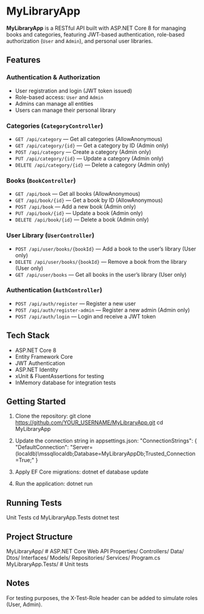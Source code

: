 # MyLibraryApp

**MyLibraryApp** is a RESTful API built with ASP.NET Core 8 for managing books and categories, featuring JWT-based authentication, role-based authorization (`User` and `Admin`), and personal user libraries.

## Features

### Authentication & Authorization
- User registration and login (JWT token issued)
- Role-based access: `User` and `Admin`
- Admins can manage all entities
- Users can manage their personal library

### Categories (`CategoryController`)
- `GET /api/category` — Get all categories (AllowAnonymous)
- `GET /api/category/{id}` — Get a category by ID (Admin only)
- `POST /api/category` — Create a category (Admin only)
- `PUT /api/category/{id}` — Update a category (Admin only)
- `DELETE /api/category/{id}` — Delete a category (Admin only)

### Books (`BookController`)
- `GET /api/book` — Get all books (AllowAnonymous)
- `GET /api/book/{id}` — Get a book by ID (AllowAnonymous)
- `POST /api/book` — Add a new book (Admin only)
- `PUT /api/book/{id}` — Update a book (Admin only)
- `DELETE /api/book/{id}` — Delete a book (Admin only)

### User Library (`UserController`)
- `POST /api/user/books/{bookId}` — Add a book to the user’s library (User only)
- `DELETE /api/user/books/{bookId}` — Remove a book from the library (User only)
- `GET /api/user/books` — Get all books in the user’s library (User only)

### Authentication (`AuthController`)
- `POST /api/auth/register` — Register a new user
- `POST /api/auth/register-admin` — Register a new admin (Admin only)
- `POST /api/auth/login` — Login and receive a JWT token

## Tech Stack

- ASP.NET Core 8
- Entity Framework Core
- JWT Authentication
- ASP.NET Identity
- xUnit & FluentAssertions for testing
- InMemory database for integration tests

## Getting Started

1. Clone the repository:
   git clone https://github.com/YOUR_USERNAME/MyLibraryApp.git
   cd MyLibraryApp
   
3. Update the connection string in appsettings.json:
"ConnectionStrings": {
  "DefaultConnection": "Server=(localdb)\\mssqllocaldb;Database=MyLibraryAppDb;Trusted_Connection=True;"
}

4. Apply EF Core migrations:
dotnet ef database update

5. Run the application:
dotnet run

## Running Tests
Unit Tests
cd MyLibraryApp.Tests
dotnet test

## Project Structure

MyLibraryApp/                        # ASP.NET Core Web API
  Properties/
  Controllers/
  Data/
  Dtos/
  Interfaces/
  Models/
  Repositories/
  Services/
  Program.cs
MyLibraryApp.Tests/                 # Unit tests

## Notes
For testing purposes, the X-Test-Role header can be added to simulate roles (User, Admin).
